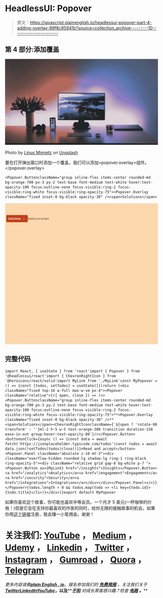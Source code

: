 # HeadlessUI: Popover

> 原文：<https://javascript.plainenglish.io/headlessui-popover-part-4-adding-overlay-99f8c95941b?source=collection_archive---------10----------------------->

## 第 4 部分:添加覆盖

![](img/76ab5949014bab44665a4e34d804b9b7.png)

Photo by [Linus Mimietz](https://unsplash.com/@linusmimietz?utm_source=medium&utm_medium=referral) on [Unsplash](https://unsplash.com?utm_source=medium&utm_medium=referral)

要在打开弹出窗口时添加一个覆盖，我们可以添加<popover.overlay>组件。</popover.overlay>

```
<Popover.ButtonclassName="group inline-flex items-center rounded-md bg-orange-700 px-3 py-2 text-base font-medium text-white hover:text-opacity-100 focus:outline-none focus-visible:ring-2 focus-visible:ring-white focus-visible:ring-opacity-75"><Popover.Overlay className="fixed inset-0 bg-black opacity-30" /><span>Solutions</span>
```

![](img/0e4190516acadda2c597fb1fd98a68c5.png)

## 完整代码

```
import React, { useState } from 'react'import { Popover } from '@headlessui/react'import { ChevronRightIcon } from '@heroicons/react/solid'import MyLink from './MyLink'const MyPopover = () => {const [todos, setTodos] = useState([])return (<div className="fixed top-16 w-full max-w-sm px-4"><Popover className="relative">{({ open, close }) => (<><Popover.ButtonclassName="group inline-flex items-center rounded-md bg-orange-700 px-3 py-2 text-base font-medium text-white hover:text-opacity-100 focus:outline-none focus-visible:ring-2 focus-visible:ring-white focus-visible:ring-opacity-75">**<Popover.Overlay className="fixed inset-0 bg-black opacity-30" />**<span>Solutions</span><ChevronRightIconclassName={`${open ? 'rotate-90 transform' : ''}ml-2 h-5 w-5 text-orange-300 transition duration-150 ease-in-out group-hover:text-opacity-80`}/></Popover.Button><buttononClick={async () => {const data = await fetch('https://jsonplaceholder.typicode.com/todos')const todos = await data.json()setTodos(todos)close()}}>Read and accept</button><Popover.Panel className="absolute z-10 mt-3"><div className="overflow-hidden rounded-lg shadow-lg ring-1 ring-black ring-opacity-5"><div className="relative grid gap-8 bg-white p-7 "><Popover.Button as={MyLink} href="/insights">Insights</Popover.Button><a href="/analytics">Analytics</a><a href="/engagement">Engagement</a><a href="/security">Security</a><a href="/integrations">Integrations</a></div></div></Popover.Panel></>)}</Popover>{todos.length > 0 && todos.map(todo => <li key={todo.id}>{todo.title}</li>)}</div>)}export default MyPopover
```

如果你喜欢这个故事，你可能也喜欢中等会员。一个月才 5 美元(一杯咖啡的价格！)但是它会在支持你最喜欢的作家的同时，给你无限的接触故事的机会。如果你用[这个链接](https://ckmobile.medium.com/membership)注册，我会赚一小笔佣金。谢谢！

# 关注我们: [YouTube](https://www.youtube.com/channel/UCu4-4FnutvSHVo9WHvq80Ww?sub_confirmation=1) ， [Medium](https://ckmobile.medium.com/) ， [Udemy](https://www.udemy.com/user/cyruschan2/) ， [Linkedin](https://www.linkedin.com/company/ckmobi/) ， [Twitter](https://twitter.com/ckmobilejavasc1) ， [Instagram](https://www.instagram.com/ckmobile8050) ， [Gumroad](https://app.gumroad.com/ckmobile) ， [Quora](https://ckmobile.quora.com/) ， [Telegram](https://t.me/ckmobi)

*更多内容请看*[***plain English . io***](https://plainenglish.io/)*。报名参加我们的* [***免费周报***](http://newsletter.plainenglish.io/) *。关注我们关于*[***Twitter***](https://twitter.com/inPlainEngHQ)[***LinkedIn***](https://www.linkedin.com/company/inplainenglish/)*[***YouTube***](https://www.youtube.com/channel/UCtipWUghju290NWcn8jhyAw)***，以及****[***不和***](https://discord.gg/GtDtUAvyhW) *对成长黑客感兴趣？检查* [***电路***](https://circuit.ooo/) ***。*****